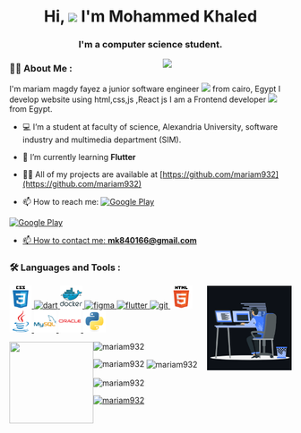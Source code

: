<h1 align="center">Hi,
    <img src="https://media.giphy.com/media/hvRJCLFzcasrR4ia7z/giphy.gif" width="30px" > I'm Mohammed Khaled</h1>
<h3 align="center">I'm a computer science student.</h3>

<img align='right' src="https://media.giphy.com/media/6xpBQeimnN5QKT29oQ/giphy.gif" width="230">


### :man_technologist: About Me :
I'm mariam magdy fayez a junior software engineer <img src="https://media.giphy.com/media/WUlplcMpOCEmTGBtBW/giphy.gif" width="30">
from cairo, Egypt I develop website using html,css,js ,React js
I am a Frontend developer <img src="https://media.giphy.com/media/WUlplcMpOCEmTGBtBW/giphy.gif" width="30"> from Egypt.
- 💻 I’m a student at faculty of science, Alexandria University, software industry and multimedia department (SIM).

- 🌱 I’m currently learning **Flutter**

- 👨‍💻 All of my projects are available at [https://github.com/mariam932](https://github.com/mariam932)

 - :mailbox: How to reach me: 
</a> <a href="" target="_blank"><img alt="Google Play" src="https://img.shields.io/badge/Facebook-4267B2.svg?style=for-the-badge&logo=facebook&logoColor=white" />

</a> <a href="http://linkedin.com/in/mariam-magdy-767a48259" target="_blank"><img alt="Google Play" src="https://img.shields.io/badge/linkedin-0077b5.svg?style=for-the-badge&logo=linkedin&logoColor=white" />

<!--  - [![Linkedin Badge](https://img.shields.io/badge/-linkedln-blue?style=flat&logo=Linkedin&logoColor=white)](https://www.linkedin.com/in/mohammad-khaled-907315190/) -->

- 📫 How to contact me: **mk840166@gmail.com**

### :hammer_and_wrench: Languages and Tools :

<img align="right" src="https://raw.githubusercontent.com/SubhadeepZilong/SubhadeepZilong/main/icons/animation_500_kxa883sd.gif" alt="Unfortunately I didn't find the author of the pic, feel to open a pull request if found" width="30%" />





<p align="left"> <a href="https://www.w3schools.com/css/" target="_blank" rel="noreferrer"> <img src="https://raw.githubusercontent.com/devicons/devicon/master/icons/css3/css3-original-wordmark.svg" alt="css3" width="40" height="40"/> </a> <a href="https://dart.dev" target="_blank" rel="noreferrer"> <img src="https://www.vectorlogo.zone/logos/dartlang/dartlang-icon.svg" alt="dart" width="40" height="40"/> </a> <a href="https://www.docker.com/" target="_blank" rel="noreferrer"> <img src="https://raw.githubusercontent.com/devicons/devicon/master/icons/docker/docker-original-wordmark.svg" alt="docker" width="40" height="40"/> </a> <a href="https://www.figma.com/" target="_blank" rel="noreferrer"> <img src="https://www.vectorlogo.zone/logos/figma/figma-icon.svg" alt="figma" width="40" height="40"/> </a> <a href="https://flutter.dev" target="_blank" rel="noreferrer"> <img src="https://www.vectorlogo.zone/logos/flutterio/flutterio-icon.svg" alt="flutter" width="40" height="40"/> </a> <a href="https://git-scm.com/" target="_blank" rel="noreferrer"> <img src="https://www.vectorlogo.zone/logos/git-scm/git-scm-icon.svg" alt="git" width="40" height="40"/> </a> <a href="https://www.w3.org/html/" target="_blank" rel="noreferrer"> <img src="https://raw.githubusercontent.com/devicons/devicon/master/icons/html5/html5-original-wordmark.svg" alt="html5" width="40" height="40"/> </a> <a href="https://www.java.com" target="_blank" rel="noreferrer"> <img src="https://raw.githubusercontent.com/devicons/devicon/master/icons/java/java-original.svg" alt="java" width="40" height="40"/> </a> <a href="https://www.mysql.com/" target="_blank" rel="noreferrer"> <img src="https://raw.githubusercontent.com/devicons/devicon/master/icons/mysql/mysql-original-wordmark.svg" alt="mysql" width="40" height="40"/> </a> <a href="https://www.oracle.com/" target="_blank" rel="noreferrer"> <img src="https://raw.githubusercontent.com/devicons/devicon/master/icons/oracle/oracle-original.svg" alt="oracle" width="40" height="40"/> </a> <a href="https://www.python.org" target="_blank" rel="noreferrer"> <img src="https://raw.githubusercontent.com/devicons/devicon/master/icons/python/python-original.svg" alt="python" width="40" height="40"/> </a> </p>

<a href="http://linkedin.com/in/mariam-magdy-767a48259"><img align="left" width="150" height="146" src="https://github.com/M0nica/M0nica/blob/main/octomonica/m0nica-octocat-rotating.gif?raw=true"></a>

<p align="left"> <img src="https://komarev.com/ghpvc/?username=mariam932&label=Profile%20views&color=0e75b6&style=flat" alt="mariam932" /> </p>

<p><img align="left" src="https://github-readme-stats.vercel.app/api/top-langs?username=mariam932&show_icons=true&locale=en&layout=compact" alt="mariam932" /></p>

<p>&nbsp;<img align="center" src="https://github-readme-stats.vercel.app/api?username=mariam932&show_icons=true&locale=en" alt="mariam932" /></p>

<p><img align="center" src="https://github-readme-streak-stats.herokuapp.com/?user=mariam932" alt="mariam932" /></p>

<p align="left"> <a href="https://github.com/ryo-ma/github-profile-trophy"><img src="https://github-profile-trophy.vercel.app/?username=mariam932" alt="mariam932" /></a> </p>


